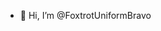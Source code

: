 - 👋 Hi, I’m @FoxtrotUniformBravo
<!---
FoxtrotUniformBravo/FoxtrotUniformBravo is a ✨ special ✨ repository because its `README.md` (this file) appears on your GitHub profile.
You can click the Preview link to take a look at your changes.
--->

